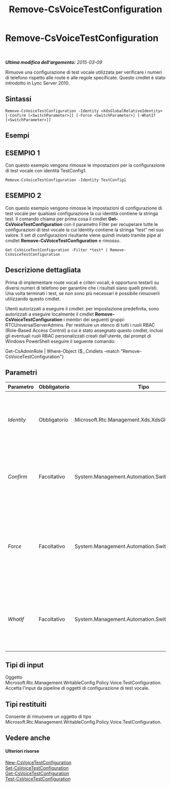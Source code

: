 ﻿---
title: Remove-CsVoiceTestConfiguration
TOCTitle: Remove-CsVoiceTestConfiguration
ms:assetid: abe27005-8325-47d7-8c7c-12bb831b87c7
ms:mtpsurl: https://technet.microsoft.com/it-it/library/Gg412813(v=OCS.15)
ms:contentKeyID: 49301630
ms.date: 08/24/2015
mtps_version: v=OCS.15
ms.translationtype: HT
---

# Remove-CsVoiceTestConfiguration

 

_**Ultima modifica dell'argomento:** 2015-03-09_

Rimuove una configurazione di test vocale utilizzata per verificare i numeri di telefono rispetto alle route e alle regole specificate. Questo cmdlet è stato introdotto in Lync Server 2010.

## Sintassi

    Remove-CsVoiceTestConfiguration -Identity <XdsGlobalRelativeIdentity> [-Confirm [<SwitchParameter>]] [-Force <SwitchParameter>] [-WhatIf [<SwitchParameter>]]

## Esempi

## ESEMPIO 1

Con questo esempio vengono rimosse le impostazioni per la configurazione di test vocale con identità TestConfig1.

    Remove-CsVoiceTestConfiguration -Identity TestConfig1

## ESEMPIO 2

Con questo esempio vengono rimosse le impostazioni di configurazione di test vocale per qualsiasi configurazione la cui identità contiene la stringa test. Il comando chiama per prima cosa il cmdlet **Get-CsVoiceTestConfiguration** con il parametro Filter per recuperare tutte le configurazioni di test vocale la cui Identity contiene la stringa "test" nel suo valore. Il set di configurazioni risultante viene quindi inviato tramite pipe al cmdlet **Remove-CsVoiceTestConfiguration** e rimosso.

    Get-CsVoiceTestConfiguration -Filter *test* | Remove-CsVoiceTestConfiguration

## Descrizione dettagliata

Prima di implementare route vocali e criteri vocali, è opportuno testarli su diversi numeri di telefono per garantire che i risultati siano quelli previsti. Una volta terminati i test, se non sono più necessari è possibile rimuoverli utilizzando questo cmdlet.

Utenti autorizzati a eseguire il cmdlet: per impostazione predefinita, sono autorizzati a eseguire localmente il cmdlet **Remove-CsVoiceTestConfiguration** i membri dei seguenti gruppi: RTCUniversalServerAdmins. Per restituire un elenco di tutti i ruoli RBAC (Role-Based Access Control) a cui è stato assegnato questo cmdlet, inclusi gli eventuali ruoli RBAC personalizzati creati dall'utente, dal prompt di Windows PowerShell eseguire il seguente comando:

Get-CsAdminRole | Where-Object {$\_.Cmdlets –match "Remove-CsVoiceTestConfiguration"}

## Parametri


<table>
<colgroup>
<col style="width: 25%" />
<col style="width: 25%" />
<col style="width: 25%" />
<col style="width: 25%" />
</colgroup>
<thead>
<tr class="header">
<th>Parametro</th>
<th>Obbligatorio</th>
<th>Tipo</th>
<th>Descrizione</th>
</tr>
</thead>
<tbody>
<tr class="odd">
<td><p><em>Identity</em></p></td>
<td><p>Obbligatorio</p></td>
<td><p>Microsoft.Rtc.Management.Xds.XdsGlobalRelativeIdentity</p></td>
<td><p>Una stringa che identifica in modo univoco la configurazione di test da rimuovere.</p></td>
</tr>
<tr class="even">
<td><p><em>Confirm</em></p></td>
<td><p>Facoltativo</p></td>
<td><p>System.Management.Automation.SwitchParameter</p></td>
<td><p>Viene visualizzata una richiesta di conferma prima di eseguire il comando.</p></td>
</tr>
<tr class="odd">
<td><p><em>Force</em></p></td>
<td><p>Facoltativo</p></td>
<td><p>System.Management.Automation.SwitchParameter</p></td>
<td><p>Elimina qualsiasi richiesta di conferma che, in caso contrario, sarebbe visualizzata prima di effettuare le modifiche.</p></td>
</tr>
<tr class="even">
<td><p><em>WhatIf</em></p></td>
<td><p>Facoltativo</p></td>
<td><p>System.Management.Automation.SwitchParameter</p></td>
<td><p>Descrive ciò che accadrebbe se si eseguisse il comando senza eseguirlo realmente.</p></td>
</tr>
</tbody>
</table>


## Tipi di input

Oggetto Microsoft.Rtc.Management.WritableConfig.Policy.Voice.TestConfiguration. Accetta l'input da pipeline di oggetti di configurazione di test vocale.

## Tipi restituiti

Consente di rimuovere un oggetto di tipo Microsoft.Rtc.Management.WritableConfig.Policy.Voice.TestConfiguration.

## Vedere anche

#### Ulteriori risorse

[New-CsVoiceTestConfiguration](new-csvoicetestconfiguration.md)  
[Set-CsVoiceTestConfiguration](set-csvoicetestconfiguration.md)  
[Get-CsVoiceTestConfiguration](get-csvoicetestconfiguration.md)  
[Test-CsVoiceTestConfiguration](test-csvoicetestconfiguration.md)

